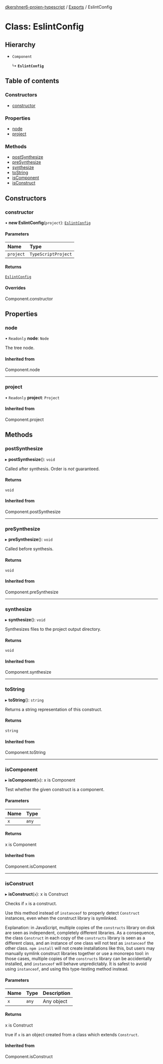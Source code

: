 [dkershner6-projen-typescript](../README.md) / [Exports](../modules.md) / EslintConfig

# Class: EslintConfig

## Hierarchy

- `Component`

  ↳ **`EslintConfig`**

## Table of contents

### Constructors

- [constructor](EslintConfig.md#constructor)

### Properties

- [node](EslintConfig.md#node)
- [project](EslintConfig.md#project)

### Methods

- [postSynthesize](EslintConfig.md#postsynthesize)
- [preSynthesize](EslintConfig.md#presynthesize)
- [synthesize](EslintConfig.md#synthesize)
- [toString](EslintConfig.md#tostring)
- [isComponent](EslintConfig.md#iscomponent)
- [isConstruct](EslintConfig.md#isconstruct)

## Constructors

### constructor

• **new EslintConfig**(`project`): [`EslintConfig`](EslintConfig.md)

#### Parameters

| Name | Type |
| :------ | :------ |
| `project` | `TypeScriptProject` |

#### Returns

[`EslintConfig`](EslintConfig.md)

#### Overrides

Component.constructor

## Properties

### node

• `Readonly` **node**: `Node`

The tree node.

#### Inherited from

Component.node

___

### project

• `Readonly` **project**: `Project`

#### Inherited from

Component.project

## Methods

### postSynthesize

▸ **postSynthesize**(): `void`

Called after synthesis. Order is *not* guaranteed.

#### Returns

`void`

#### Inherited from

Component.postSynthesize

___

### preSynthesize

▸ **preSynthesize**(): `void`

Called before synthesis.

#### Returns

`void`

#### Inherited from

Component.preSynthesize

___

### synthesize

▸ **synthesize**(): `void`

Synthesizes files to the project output directory.

#### Returns

`void`

#### Inherited from

Component.synthesize

___

### toString

▸ **toString**(): `string`

Returns a string representation of this construct.

#### Returns

`string`

#### Inherited from

Component.toString

___

### isComponent

▸ **isComponent**(`x`): x is Component

Test whether the given construct is a component.

#### Parameters

| Name | Type |
| :------ | :------ |
| `x` | `any` |

#### Returns

x is Component

#### Inherited from

Component.isComponent

___

### isConstruct

▸ **isConstruct**(`x`): x is Construct

Checks if `x` is a construct.

Use this method instead of `instanceof` to properly detect `Construct`
instances, even when the construct library is symlinked.

Explanation: in JavaScript, multiple copies of the `constructs` library on
disk are seen as independent, completely different libraries. As a
consequence, the class `Construct` in each copy of the `constructs` library
is seen as a different class, and an instance of one class will not test as
`instanceof` the other class. `npm install` will not create installations
like this, but users may manually symlink construct libraries together or
use a monorepo tool: in those cases, multiple copies of the `constructs`
library can be accidentally installed, and `instanceof` will behave
unpredictably. It is safest to avoid using `instanceof`, and using
this type-testing method instead.

#### Parameters

| Name | Type | Description |
| :------ | :------ | :------ |
| `x` | `any` | Any object |

#### Returns

x is Construct

true if `x` is an object created from a class which extends `Construct`.

#### Inherited from

Component.isConstruct
